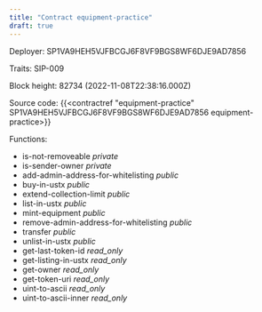 ```yaml
---
title: "Contract equipment-practice"
draft: true
---
```

Deployer: SP1VA9HEH5VJFBCGJ6F8VF9BGS8WF6DJE9AD7856

Traits:
SIP-009 



Block height: 82734 (2022-11-08T22:38:16.000Z)

Source code: {{<contractref "equipment-practice" SP1VA9HEH5VJFBCGJ6F8VF9BGS8WF6DJE9AD7856 equipment-practice>}}

Functions:

* is-not-removeable _private_
* is-sender-owner _private_
* add-admin-address-for-whitelisting _public_
* buy-in-ustx _public_
* extend-collection-limit _public_
* list-in-ustx _public_
* mint-equipment _public_
* remove-admin-address-for-whitelisting _public_
* transfer _public_
* unlist-in-ustx _public_
* get-last-token-id _read_only_
* get-listing-in-ustx _read_only_
* get-owner _read_only_
* get-token-uri _read_only_
* uint-to-ascii _read_only_
* uint-to-ascii-inner _read_only_
